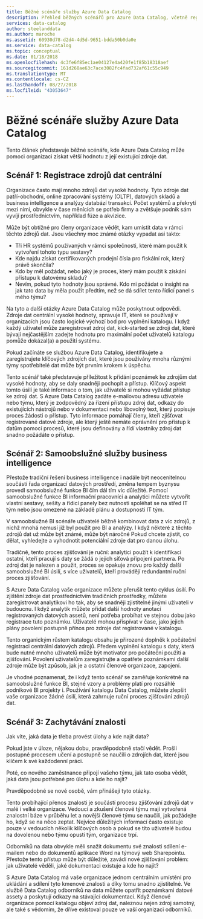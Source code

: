 ```yaml
---
title: Běžné scénáře služby Azure Data Catalog
description: Přehled běžných scénářů pro Azure Data Catalog, včetně registraci a zjišťování zdrojů dat vysoké hodnoty, povolení samoobslužné služby business intelligence a zaznamenávání stávající znalosti o zdrojích dat a procesů.
services: data-catalog
author: steelanddata
ms.author: maroche
ms.assetid: 60930d78-d2d4-4d5d-9651-bdda50b0da0e
ms.service: data-catalog
ms.topic: conceptual
ms.date: 01/18/2018
ms.openlocfilehash: 4c3fe6f85ec1ae04127e4a420fe1f85b18318aef
ms.sourcegitcommit: 161d268ae63c7ace3082fc4fad732af61c55c949
ms.translationtype: MT
ms.contentlocale: cs-CZ
ms.lasthandoff: 08/27/2018
ms.locfileid: "43053647"
---
```

# <a name="azure-data-catalog-common-scenarios"></a>Běžné scénáře služby Azure Data Catalog
Tento článek představuje běžné scénáře, kde Azure Data Catalog může pomoci organizaci získat větší hodnotu z její existující zdroje dat.

## <a name="scenario-1-registration-of-central-data-sources"></a>Scénář 1: Registrace zdrojů dat centrální
Organizace často mají mnoho zdrojů dat vysoké hodnoty. Tyto zdroje dat patří-obchodní, online zpracování systémy (OLTP), datových skladů a business intelligence a analýzy databází transakcí. Počet systémů a překrytí mezi nimi, obvykle v čase měnících se potřeb firmy a zvětšuje podnik sám vyvíjí prostřednictvím, například fúze a akvizice.

Může být obtížné pro členy organizace vědět, kam umístit data v rámci těchto zdrojů dat. Jsou všechny moc známé otázky vypadat asi takto:

* Tři HR systémů používaných v rámci společnosti, které mám použít k vytvoření tohoto typu sestavy?
* Kde najdu získat certifikovaných prodejní čísla pro fiskální rok, který právě skončila?
* Kdo by měl požádat, nebo jaký je proces, který mám použít k získání přístupu k datovému skladu?
* Nevím, pokud tyto hodnoty jsou správné. Kdo mi požádat o insight na jak tato data by měla použít předtím, než se dá sdílet tento řídicí panel s mého týmu?

Na tyto a další otázky Azure Data Catalog může poskytnout odpovědi. Zdroje dat centrální vysoké hodnoty, spravuje IT, které se používají v organizacích jsou často logické výchozí bod pro vyplnění katalogu. I když každý uživatel může zaregistrovat zdroj dat, kick-started se zdroji dat, které bývají nejčastějším zadejte hodnotu pro maximální počet uživatelů katalogu pomůže dokázal(a) a použití systému. 

Pokud začínáte se službou Azure Data Catalog, identifikujete a zaregistrujete klíčových zdrojích dat, které jsou používány mnoha různými týmy spotřebitelé dat může být prvním krokem k úspěchu.

Tento scénář také představuje příležitost k přidání poznámek ke zdrojům dat vysoké hodnoty, aby se daly snadněji pochopit a přístup. Klíčový aspekt tomto úsilí je také informace o tom, jak uživatelé si mohou vyžádat přístup ke zdroji dat. S Azure Data Catalog zadáte e-mailovou adresu uživatele nebo týmu, který je zodpovědný za řízení přístupu zdroj dat, odkazy do existujících nástrojů nebo v dokumentaci nebo libovolný text, který popisuje proces žádosti o přístup. Tyto informace pomáhají členy, kteří zjišťovat registrované datové zdroje, ale který ještě nemáte oprávnění pro přístup k datům pomocí procesů, které jsou definovány a řídí vlastníky zdroj dat snadno požádáte o přístup.

## <a name="scenario-2-self-service-business-intelligence"></a>Scénář 2: Samoobslužné služby business intelligence
Přestože tradiční řešení business intelligence i nadále být neocenitelnou součástí řada organizací datových prostředí, změna tempem byznysu provedl samoobslužné funkce BI čím dál tím víc důležité. Pomocí samoobslužné funkce BI informační pracovníci a analytici můžete vytvořit vlastní sestavy, sešity a řídicí panely bez nutnosti spoléhat se na střed IT tým nebo jsou omezené na základě plánu a dostupnosti IT tým.

V samoobslužné BI scénáře uživatelé běžně kombinovat data z víc zdrojů, z nichž mnohá nemusí již byl použit pro BI a analýzy. I když některé z těchto zdrojů dat už může být známé, může být náročné Pokud chcete zjistit, co dělat, vyhledejte a vyhodnotit potenciální zdroje dat pro danou úlohu.

Tradičně, tento proces zjišťování je ruční: analytici použít k identifikaci ostatní, kteří pracují s daty se žádá o jejich síťová připojení partnera. Po zdroj dat je nalezen a použit, proces se opakuje znovu pro každý další samoobslužné BI úsilí, s více uživatelů, kteří provádějí redundantní ruční proces zjišťování.

S Azure Data Catalog vaše organizace můžete přerušit tento cyklus úsilí. Po zjištění zdroje dat prostřednictvím tradičních prostředky, můžete zaregistrovat analytikovi ho tak, aby se snadněji zjistitelné jinými uživateli v budoucnu. I když analytik můžete přidat další hodnoty anotací registrovaných datových assetů, není potřeba probíhat ve stejnou dobu jako registrace tuto poznámku. Uživatelé mohou přispívat v čase, jako jejich plány povolení postupně přínos pro zdroje dat registrované v katalogu.

Tento organickým růstem katalogu obsahu je přirozené doplněk k počáteční registraci centrální datových zdrojů. Předem vyplnění katalogu s daty, která bude nutné mnoho uživatelů může být motivator pro počáteční použití a zjišťování. Povolení uživatelům zaregistrujte a opatřete poznámkami další zdroje může být způsob, jak je a ostatní členové organizace, zapojení.

Je vhodné poznamenat, že i když tento scénář se zaměřuje konkrétně na samoobslužné funkce BI, stejné vzory a problémy platí pro rozsáhlé podnikové BI projekty i. Používání katalogu Data Catalog, můžete zlepšit vaše organizace žádné úsilí, která zahrnuje ruční proces zjišťování zdrojů dat.

## <a name="scenario-3-capturing-tribal-knowledge"></a>Scénář 3: Zachytávání znalosti
Jak víte, jaká data je třeba provést úlohy a kde najít data?

Pokud jste v úloze, nějakou dobu, pravděpodobně stačí vědět. Prošli postupné procesem učení a postupně se naučili o zdrojích dat, které jsou klíčem k své každodenní práci.

Poté, co nového zaměstnance připojí vašeho týmu, jak tato osoba vědět, jaká data jsou potřebné pro úlohu a kde ho najít?

Pravděpodobné se nové osobě, vám přinášejí tyto otázky.

Tento probíhající přenos znalosti je součástí procesu zjišťování zdrojů dat v malé i velké organizace. Vedoucí a zkušení členové týmu mají vytvořená znalostní báze v průběhu let a novější členové týmu se naučili, jak požádejte ho, když se na něco zeptat. Nejvíce důležitých informací často existuje pouze v vedoucích několik klíčových osob a pokud se tito uživatelé budou na dovolenou nebo týmu opustí tým, organizace trpí.

Odborníků na data obvykle měli snažit dokumentu své znalosti sdílení e-mailem nebo do dokumentů aplikace Word na týmový web Sharepointu. Přestože tento přístup může být důležité, zavádí nové zjišťování problém: jak uživatelé věděli, jaké dokumentaci existuje a kde ho najít?

S Azure Data Catalog má vaše organizace jednom centrálním umístění pro ukládání a sdílení tyto kmenové znalosti a díky tomu snadno zjistitelné. Ve službě Data Catalog odborníků na data můžete opatřit poznámkami datové assety a poskytují odkazy na stávající dokumentaci. Když členové organizace pomocí katalogu objeví zdroj dat, naleznou nejen zdroj samotný, ale také s vědomím, že dříve existoval pouze ve vaší organizaci odborníků.
